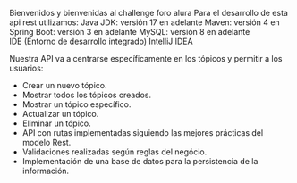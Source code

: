 Bienvenidos y bienvenidas al challenge foro alura
Para el desarrollo de esta  
api rest utilizamos:
Java JDK: versión 17 en adelante
Maven: versión 4 en 
Spring Boot: versión 3 en adelante
MySQL: versión 8 en adelante  
IDE (Entorno de desarrollo integrado) IntelliJ IDEA 

Nuestra API va a centrarse específicamente en los tópicos y permitir a los usuarios:

 * Crear un nuevo tópico.
 * Mostrar todos los tópicos creados.
 * Mostrar un tópico específico.
 * Actualizar un tópico.
* Eliminar un tópico.
*  API con rutas implementadas siguiendo las mejores prácticas del modelo Rest.
* Validaciones realizadas según reglas del negócio.
* Implementación de una base de datos para la persistencia de la información.
